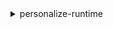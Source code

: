 <details><summary>personalize-runtime</summary><blockquote>

- **<details><summary>get-personalized-ranking</summary><blockquote>**

  * --campaign-arn
  * --input-list
  * --user-id
  * --context
  * --filter-arn
  * --filter-values
  * --cli-input-json
  * --cli-input-yaml
  * --generate-cli-skeleton


- **<details><summary>get-recommendations</summary><blockquote>**

  * --campaign-arn
  * --item-id
  * --user-id
  * --num-results
  * --context
  * --filter-arn
  * --filter-values
  * --cli-input-json
  * --cli-input-yaml
  * --generate-cli-skeleton


- **<details><summary>help</summary><blockquote>**

  * 


</blockquote></details>
</blockquote></details>
</blockquote></details>
</blockquote></details>
